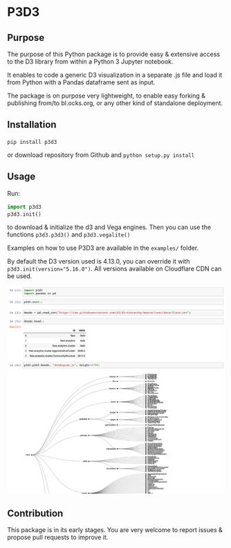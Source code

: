 # P3D3

## Purpose

The purpose of this Python package is to provide easy & extensive access to the D3 library from within a Python 3 Jupyter notebook.

It enables to code a generic D3 visualization in a separate .js file and load it from Python with a Pandas dataframe sent as input.

The package is on purpose very lightweight, to enable easy forking & publishing from/to bl.ocks.org, or any other kind of standalone deployment.

## Installation

`pip install p3d3`

or download repository from Github and `python setup.py install`

## Usage

Run:
```python
import p3d3
p3d3.init()
```

to download & initialize the d3 and Vega engines. Then you can use the functions `p3d3.p3d3()` and `p3d3.vegalite()`

Examples on how to use P3D3 are available in the `examples/` folder.

By default the D3 version used is 4.13.0, you can override it with `p3d3.init(version="5.16.0")`. All versions available on Cloudflare CDN can be used.

![Example screenshot](examples/dendogram_example.jpg)

## Contribution

This package is in its early stages. You are very welcome to report issues & propose pull requests to improve it.
